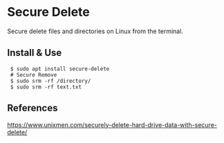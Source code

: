 Secure Delete
=============

Secure delete files and directories on Linux from the terminal. 

Install & Use
-------------

     $ sudo apt install secure-delete
     # Secure Remove
     $ sudo srm -rf /directory/
     $ sudo srm -rf text.txt


References
----------

https://www.unixmen.com/securely-delete-hard-drive-data-with-secure-delete/